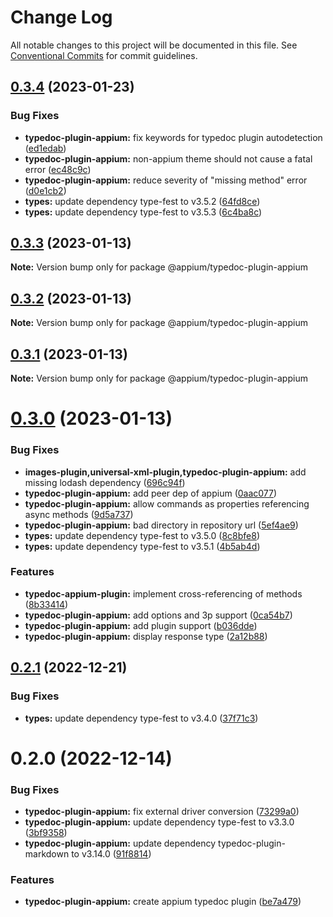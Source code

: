# Change Log

All notable changes to this project will be documented in this file.
See [Conventional Commits](https://conventionalcommits.org) for commit guidelines.

## [0.3.4](https://github.com/appium/appium/compare/@appium/typedoc-plugin-appium@0.3.3...@appium/typedoc-plugin-appium@0.3.4) (2023-01-23)


### Bug Fixes

* **typedoc-plugin-appium:** fix keywords for typedoc plugin autodetection ([ed1edab](https://github.com/appium/appium/commit/ed1edab2098eed8f36a23419a2cc91c699756ed7))
* **typedoc-plugin-appium:** non-appium theme should not cause a fatal error ([ec48c9c](https://github.com/appium/appium/commit/ec48c9cea7949d5e05ab0f748265345d84007283))
* **typedoc-plugin-appium:** reduce severity of "missing method" error ([d0e1cb2](https://github.com/appium/appium/commit/d0e1cb2f65d5da11dff251e445861a3d74585bb6))
* **types:** update dependency type-fest to v3.5.2 ([64fd8ce](https://github.com/appium/appium/commit/64fd8ce94018b0bb7ccb2baade8d525703f41c45))
* **types:** update dependency type-fest to v3.5.3 ([6c4ba8c](https://github.com/appium/appium/commit/6c4ba8caa508840640f05eea1ab41ecb290312aa))





## [0.3.3](https://github.com/appium/appium/compare/@appium/typedoc-plugin-appium@0.3.2...@appium/typedoc-plugin-appium@0.3.3) (2023-01-13)

**Note:** Version bump only for package @appium/typedoc-plugin-appium





## [0.3.2](https://github.com/appium/appium/compare/@appium/typedoc-plugin-appium@0.3.1...@appium/typedoc-plugin-appium@0.3.2) (2023-01-13)

**Note:** Version bump only for package @appium/typedoc-plugin-appium





## [0.3.1](https://github.com/appium/appium/compare/@appium/typedoc-plugin-appium@0.3.0...@appium/typedoc-plugin-appium@0.3.1) (2023-01-13)

**Note:** Version bump only for package @appium/typedoc-plugin-appium





# [0.3.0](https://github.com/appium/appium/compare/@appium/typedoc-plugin-appium@0.2.1...@appium/typedoc-plugin-appium@0.3.0) (2023-01-13)


### Bug Fixes

* **images-plugin,universal-xml-plugin,typedoc-plugin-appium:** add missing lodash dependency ([696c94f](https://github.com/appium/appium/commit/696c94f1abf1da15fb9e3a4d60b95cd2d69d9e7c))
* **typedoc-plugin-appium:** add peer dep of appium ([0aac077](https://github.com/appium/appium/commit/0aac077e30239dd5e8397a169b61ae6776ce7a64))
* **typedoc-plugin-appium:** allow commands as properties referencing async methods ([9d5a737](https://github.com/appium/appium/commit/9d5a737daad15dd8e1d4a8ed23cb9c3e5797a41f))
* **typedoc-plugin-appium:** bad directory in repository url ([5ef4ae9](https://github.com/appium/appium/commit/5ef4ae9206c25adf3b3bc825ee81135142ab4166))
* **types:** update dependency type-fest to v3.5.0 ([8c8bfe8](https://github.com/appium/appium/commit/8c8bfe824dbe062e24cfe9fc6e1afa2f68cc6e4c))
* **types:** update dependency type-fest to v3.5.1 ([4b5ab4d](https://github.com/appium/appium/commit/4b5ab4da7be925d0592c18e8f46a9ce30fbddf8e))


### Features

* **typedoc-appium-plugin:** implement cross-referencing of methods ([8b33414](https://github.com/appium/appium/commit/8b334149018f7d49448da9e7982356c72bcd468e))
* **typedoc-plugin-appium:** add options and 3p support ([0ca54b7](https://github.com/appium/appium/commit/0ca54b79949126495e5cb702d4f5c0b341f1e25d))
* **typedoc-plugin-appium:** add plugin support ([b036dde](https://github.com/appium/appium/commit/b036dde5dd5c0ab63a6a4be8cf60017d876edfda))
* **typedoc-plugin-appium:** display response type ([2a12b88](https://github.com/appium/appium/commit/2a12b88b2f669766ff47e41eb43fccf6f67195b7))





## [0.2.1](https://github.com/appium/appium/compare/@appium/typedoc-plugin-appium@0.2.0...@appium/typedoc-plugin-appium@0.2.1) (2022-12-21)

### Bug Fixes

- **types:** update dependency type-fest to v3.4.0 ([37f71c3](https://github.com/appium/appium/commit/37f71c327a7c1a6d882b5198af6fedc9e8d51496))

# 0.2.0 (2022-12-14)

### Bug Fixes

- **typedoc-plugin-appium:** fix external driver conversion ([73299a0](https://github.com/appium/appium/commit/73299a00261475ed4062dfeb15758344b74269a3))
- **typedoc-plugin-appium:** update dependency type-fest to v3.3.0 ([3bf9358](https://github.com/appium/appium/commit/3bf93582912198b67ce940aeb26b09d35612a2d0))
- **typedoc-plugin-appium:** update dependency typedoc-plugin-markdown to v3.14.0 ([91f8814](https://github.com/appium/appium/commit/91f881410c9fb27eccf127ee18ae89425ca8485a))

### Features

- **typedoc-plugin-appium:** create appium typedoc plugin ([be7a479](https://github.com/appium/appium/commit/be7a479b4bcba26e9ffc4e214acf2099971224ec))
